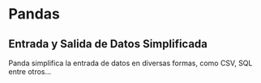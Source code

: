 # Pandas

## Entrada y Salida de Datos Simplificada
Panda simplifica la entrada de datos en diversas formas, como CSV, SQL entre otros...